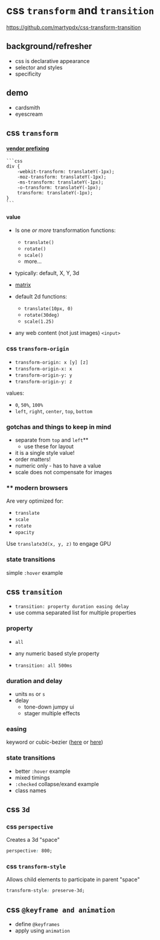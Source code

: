 
# css `transform` and `transition`

https://github.com/martypdx/css-transform-transition

## background/refresher

* css is declarative appearance
* selector and styles
* specificity

## demo

* cardsmith
* eyescream

## css `transform`

#### [vendor prefixing](http://caniuse.com/#feat=transforms2d)

	```css
	div {
		-webkit-transform: translateY(-1px);
		-moz-transform: translateY(-1px);
		-ms-transform: translateY(-1px);
		-o-transform: translateY(-1px);
		transform: translateY(-1px);
	}
	```
#### value

* Is one _or more_ transformation functions:
	* `translate()`
	* `rotate()`
	* `scale()`
	* more...

* typically: default, X, Y, 3d

* [matrix](http://www.useragentman.com/blog/2011/01/07/css3-matrix-transform-for-the-mathematically-challenged/)

* default 2d functions:
	* `translate(10px, 0)`
	* `rotate(30deg)`
	* `scale(1.25)`

* any web content (not just images) `<input>`

### css `transform-origin`

* `transform-origin: x [y] [z]`
* `transform-origin-x: x`
* `transform-origin-y: y`
* `transform-origin-y: z`

values:

* `0`, `50%`, `100%`
* `left`, `right`, `center`, `top`, `bottom`

### gotchas and things to keep in mind

* separate from `top` and `left`**
	* use these for layout
* it is a single style value!
* order matters!
* numeric only - has to have a value
* scale does not compensate for images

### ** modern browsers

Are very optimized for:

* `translate`
* `scale`
* `rotate`
* `opacity`

Use `translate3d(x, y, z)` to engage GPU

### state transitions

simple `:hover` example

## css `transition`

* `transition: property duration easing delay`
* use comma separated list for multiple properties

### property

* `all`

* any numeric based style property

* `transition: all 500ms`

### duration and delay

* units `ms` or `s`
* delay
	* tone-down jumpy ui
	* stager multiple effects

### easing

keyword or cubic-bezier ([here](http://cubic-bezier.com/)
or [here](http://matthewlein.com/ceaser/))

### state transitions

* better `:hover` example
* mixed timings
* `:checked` collapse/exand example
* class names

## css `3d`

### css `perspective`

Creates a 3d "space"

```css
perspective: 800;
```

### css `transform-style`

Allows child elements to participate in parent "space"

```css
transform-style: preserve-3d;
```

## css `@keyframe and animation`

* define `@keyframes`
* apply using `animation`
